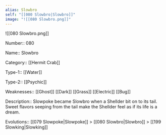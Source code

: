 ```yaml
---
alias: Slowbro
self: "[[080 Slowbro|Slowbro]]"
image: "![[080 Slowbro.png]]"
---
```


![[080 Slowbro.png]]


Number:: 080

Name:: Slowbro

Category:: [[Hermit Crab]]

Type-1:: [[Water]]

Type-2:: [[Psychic]]

Weaknesses:: [[Ghost]] [[Dark]] [[Grass]] [[Electric]] [[Bug]]

Description:: Slowpoke became Slowbro when a Shellder bit on to its tail. Sweet flavors seeping from the tail make the Shellder feel as if its life is a dream.

Evolutions:: [[079 Slowpoke|Slowpoke]] > [[080 Slowbro|Slowbro]] > [[199 Slowking|Slowking]]